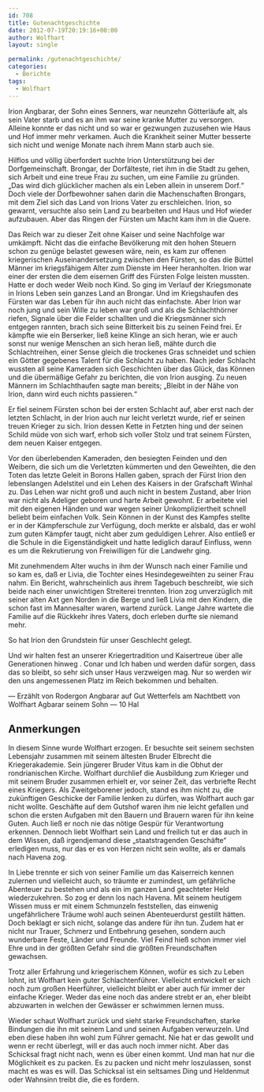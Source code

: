 ```yaml
---
id: 708
title: Gutenachtgeschichte
date: 2012-07-19T20:19:16+00:00
author: Wolfhart
layout: single

permalink: /gutenachtgeschichte/
categories:
  - Berichte
tags:
  - Wolfhart
---
```

Irion Angbarar, der Sohn eines Senners, war neunzehn Götterläufe alt, als sein Vater starb und es an ihm war seine kranke Mutter zu versorgen. Alleine konnte er das nicht und so war er gezwungen zuzusehen wie Haus und Hof immer mehr verkamen. Auch die Krankheit seiner Mutter besserte sich nicht und wenige Monate nach ihrem Mann starb auch sie.<!--more-->



Hilflos und völlig überfordert suchte Irion Unterstützung bei der Dorfgemeinschaft. Brongar, der Dorfälteste, riet ihm in die Stadt zu gehen, sich Arbeit und eine treue Frau zu suchen, um eine Familie zu gründen. &#8222;Das wird dich glücklicher machen als ein Leben allein in unserem Dorf.&#8220; Doch viele der Dorfbewohner sahen darin die Machenschaften Brongars, mit dem Ziel sich das Land von Irions Vater zu erschleichen. Irion, so gewarnt, versuchte also sein Land zu bearbeiten und Haus und Hof wieder aufzubauen. Aber das Ringen der Fürsten um Macht kam ihm in die Quere.

Das Reich war zu dieser Zeit ohne Kaiser und seine Nachfolge war umkämpft. Nicht das die einfache Bevölkerung mit den hohen Steuern schon zu genüge belastet gewesen wäre, nein, es kam zur offenen kriegerischen Auseinandersetzung zwischen den Fürsten, so das die Büttel Männer im kriegsfähigem Alter zum Dienste im Heer heranholten. Irion war einer der ersten die dem eisernen Griff des Fürsten Folge leisten mussten. Hatte er doch weder Weib noch Kind. So ging im Verlauf der Kriegsmonate in Irions Leben sein ganzes Land an Brongar. Und im Kriegshaufen des Fürsten war das Leben für ihn auch nicht das einfachste. Aber Irion war noch jung und sein Wille zu leben war groß und als die Schlachthörner riefen, Signale über die Felder schallten und die Kriegsmänner sich entgegen rannten, brach sich seine Bitterkeit bis zu seinen Feind frei. Er kämpfte wie ein Berserker, ließ keine Klinge an sich heran, wie er auch sonst nur wenige Menschen an sich heran ließ, mähte durch die Schlachtreihen, einer Sense gleich die trockenes Gras schneidet und schien ein Götter gegebenes Talent für die Schlacht zu haben. Nach jeder Schlacht wussten all seine Kameraden sich Geschichten über das Glück, das Können und die übermäßige Gefahr zu berichten, die von Irion ausging. Zu neuen Männern im Schlachthaufen sagte man bereits; &#8222;Bleibt in der Nähe von Irion, dann wird euch nichts passieren.&#8220;

Er fiel seinem Fürsten schon bei der ersten Schlacht auf, aber erst nach der letzten Schlacht, in der Irion auch nur leicht verletzt wurde, rief er seinen treuen Krieger zu sich. Irion dessen Kette in Fetzten hing und der seinen Schild müde von sich warf, erhob sich voller Stolz und trat seinem Fürsten, dem neuen Kaiser entgegen.

Vor den überlebenden Kameraden, den besiegten Feinden und den Weibern, die sich um die Verletzten kümmerten und den Geweihten, die den Toten das letzte Geleit in Borons Hallen gaben, sprach der Fürst Irion den lebenslangen Adelstitel und ein Lehen des Kaisers in der Grafschaft Winhal zu. Das Lehen war nicht groß und auch nicht in bestem Zustand, aber Irion war nicht als Adeliger geboren und harte Arbeit gewohnt. Er arbeitete viel mit den eigenen Händen und war wegen seiner Unkompliziertheit schnell beliebt beim einfachen Volk. Sein Können in der Kunst des Kampfes stellte er in der Kämpferschule zur Verfügung, doch merkte er alsbald, das er wohl zum guten Kämpfer taugt, nicht aber zum geduldigen Lehrer. Also entließ er die Schule in die Eigenständigkeit und hatte lediglich darauf Einfluss, wenn es um die Rekrutierung von Freiwilligen für die Landwehr ging.

Mit zunehmendem Alter wuchs in ihm der Wunsch nach einer Familie und so kam es, daß er Livia, die Tochter eines Hesindegeweihten zu seiner Frau nahm. Ein Bericht, wahrscheinlich aus ihrem Tagebuch beschreibt, wie sich beide nach einer unwichtigen Streiterei trennten. Irion zog unverzüglich mit seiner alten Axt gen Norden in die Berge und ließ Livia mit den Kindern, die schon fast im Mannesalter waren, wartend zurück. Lange Jahre wartete die Familie auf die Rückkehr ihres Vaters, doch erleben durfte sie niemand mehr.

So hat Irion den Grundstein für unser Geschlecht gelegt.

Und wir halten fest an unserer Kriegertradition und Kaisertreue über alle Generationen hinweg . Conar und Ich haben und werden dafür sorgen, dass das so bleibt, so sehr sich unser Haus verzweigen mag. Nur so werden wir den uns angemessenen Platz im Reich bekommen und behalten.

&#8212; Erzählt von Rodergon Angbarar auf Gut Wetterfels am Nachtbett von Wolfhart Agbarar seinem Sohn &#8212; 10 Hal

## Anmerkungen

In diesem Sinne wurde Wolfhart erzogen. Er besuchte seit seinem sechsten Lebensjahr zusammen mit seinem ältesten Bruder Elbrecht die Kriegerakademie. Sein jüngerer Bruder Vitus kam in die Obhut der rondrianischen Kirche. Wolfhart durchlief die Ausbildung zum Krieger und mit seinem Bruder zusammen erhielt er, vor seiner Zeit, das verbriefte Recht eines Kriegers. Als Zweitgeborener jedoch, stand es ihm nicht zu, die zukünftigen Geschicke der Familie lenken zu dürfen, was Wolfhart auch gar nicht wollte. Geschäfte auf dem Gutshof waren ihm nie leicht gefallen und schon die ersten Aufgaben mit den Bauern und Brauern waren für ihn keine Guten. Auch ließ er noch nie das nötige Gespür für Verantwortung erkennen. Dennoch liebt Wolfhart sein Land und freilich tut er das auch in dem Wissen, daß irgendjemand diese &#8222;staatstragenden Geschäfte&#8220; erledigen muss, nur das er es von Herzen nicht sein wollte, als er damals nach Havena zog.

In Liebe trennte er sich von seiner Familie um das Kaiserreich kennen zulernen und vielleicht auch, so träumte er zumindest, um gefährliche Abenteuer zu bestehen und als ein im ganzen Land geachteter Held wiederzukehren. So zog er denn los nach Havena. Mit seinem heutigem Wissen muss er mit einem Schmunzeln feststellen, das einwenig ungefährlichere Träume wohl auch seinen Abenteuerdurst gestillt hätten. Doch beklagt er sich nicht, solange das andere für ihn tun. Zudem hat er nicht nur Trauer, Schmerz und Entbehrung gesehen, sondern auch wunderbare Feste, Länder und Freunde. Viel Feind hieß schon immer viel Ehre und in der größten Gefahr sind die größten Freundschaften gewachsen.

Trotz aller Erfahrung und kriegerischem Können, wofür es sich zu Leben lohnt, ist Wolfhart kein guter Schlachtenführer. Vielleicht entwickelt er sich noch zum großen Heerführer, vielleicht bleibt er aber auch für immer der einfache Krieger. Weder das eine noch das andere strebt er an, eher bleibt abzuwarten in welchen der Gewässer er schwimmen lernen muss.

Wieder schaut Wolfhart zurück und sieht starke Freundschaften, starke Bindungen die ihn mit seinem Land und seinen Aufgaben verwurzeln. Und eben diese haben ihn wohl zum Führer gemacht. Nie hat er das gewollt und wenn er recht überlegt, will er das auch noch immer nicht. Aber das Schicksal fragt nicht nach, wenn es über einen kommt. Und man hat nur die Möglichkeit es zu packen. Es zu packen und nicht mehr loszulassen, sonst macht es was es will. Das Schicksal ist ein seltsames Ding und Heldenmut oder Wahnsinn treibt die, die es fordern.

